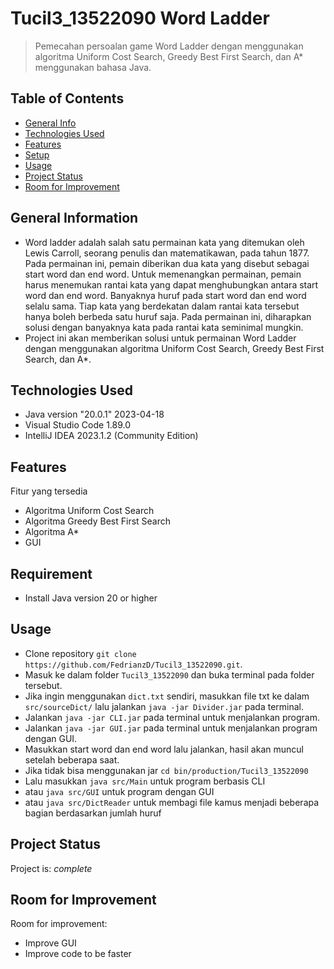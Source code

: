 # Tucil3_13522090 Word Ladder
> Pemecahan persoalan game Word Ladder dengan menggunakan algoritma Uniform Cost Search, Greedy Best First Search, dan A* menggunakan bahasa Java.

## Table of Contents
* [General Info](#general-information)
* [Technologies Used](#technologies-used)
* [Features](#features)
* [Setup](#setup)
* [Usage](#usage)
* [Project Status](#project-status)
* [Room for Improvement](#room-for-improvement)
<!-- * [License](#license) -->


## General Information
- Word ladder adalah salah satu permainan kata yang ditemukan oleh Lewis Carroll, seorang penulis dan matematikawan, pada tahun 1877. Pada permainan ini, pemain diberikan dua kata yang disebut sebagai start word dan end word. Untuk memenangkan permainan, pemain harus menemukan rantai kata yang dapat menghubungkan antara start word dan end word. Banyaknya huruf pada start word dan end word selalu sama. Tiap kata yang berdekatan dalam rantai kata tersebut hanya boleh berbeda satu huruf saja. Pada permainan ini, diharapkan solusi dengan banyaknya kata pada rantai kata seminimal mungkin.
- Project ini akan memberikan solusi untuk permainan Word Ladder dengan menggunakan algoritma Uniform Cost Search, Greedy Best First Search, dan A*.


## Technologies Used
- Java version "20.0.1" 2023-04-18 
- Visual Studio Code 1.89.0
- IntelliJ IDEA 2023.1.2 (Community Edition)


## Features
Fitur yang tersedia
- Algoritma Uniform Cost Search
- Algoritma Greedy Best First Search
- Algoritma A*
- GUI 


## Requirement
- Install Java version 20 or higher


## Usage
- Clone repository `git clone https://github.com/FedrianzD/Tucil3_13522090.git`.
- Masuk ke dalam folder `Tucil3_13522090` dan buka terminal pada folder tersebut.
- Jika ingin menggunakan `dict.txt` sendiri, masukkan file txt ke dalam `src/sourceDict/` lalu jalankan `java -jar Divider.jar` pada terminal.
- Jalankan `java -jar CLI.jar` pada terminal untuk menjalankan program.
- Jalankan `java -jar GUI.jar` pada terminal untuk menjalankan program dengan GUI.
- Masukkan start word dan end word lalu jalankan, hasil akan muncul setelah beberapa saat.
- Jika tidak bisa menggunakan jar `cd bin/production/Tucil3_13522090`
- Lalu masukkan `java src/Main` untuk program berbasis CLI
- atau `java src/GUI` untuk program dengan GUI
- atau `java src/DictReader` untuk membagi file kamus menjadi beberapa bagian berdasarkan jumlah huruf


## Project Status
Project is: _complete_


## Room for Improvement

Room for improvement:
- Improve GUI 
- Improve code to be faster


